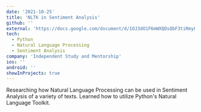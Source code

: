 ```yaml
---
date: '2021-10-25'
title: 'NLTK in Sentiment Analysis'
github: ''
external: 'https://docs.google.com/document/d/1OJ3dO1F6mWXQDsQbF3tiRmyLhx9op-kC/edit?usp=sharing&ouid=100807512883036095992&rtpof=true&sd=true'
tech:
  - Python
  - Natural Language Processing
  - Sentiment Analysis
company: 'Independent Study and Mentorship'
ios: ''
android: ''
showInProjects: true
---
```


Researching how Natural Language Processing can be used in Sentiment Analysis of a variety of texts. Learned how to utilize Python's Natural Language Toolkit.